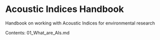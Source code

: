 # Acoustic Indices Handbook
Handbook on working with Acoustic Indices for environmental research

Contents:
01_What_are_AIs.md
